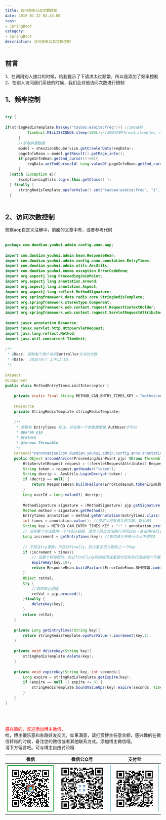 ```yaml
---
title: 访问频率以及次数控制
date: 2019-01-22 03:33:00
tags: 
- SpringBoot
category: 
- SpringBoot
description: 访问频率以及次数控制
---
```

<!-- image url 
https://raw.githubusercontent.com/HealerJean/HealerJean.github.io/master/blogImages
　　首行缩进
<font color="red">  </font>

<font  color="red" size="4">   </font>


<font size="4">   </font>
-->

## 前言

1、在调用别人接口的时候，给我提示了下请求太过频繁，所以我添加了频率控制<br/>
2、在别人访问我们系统的时候，我们会对他访问次数进行限制

## 1、频率控制


```java

try {

if(stringRedisTemplate.hasKey("taobao:esmite:freq")){ //100毫秒
          TimeUnit.MILLISECONDS.sleep(100L);//底层还是Thread.sleep(ms, ns);
      }
      //获取排重数据
      model = shenJianShouService.getCrawlerData(reqData);
      pageInfoBean = model.getResult().getPage_info();
      if(pageInfoBean.getEnd_cursor()!=0){
          reqData.setEndCursorId( Long.valueOf(pageInfoBean.getEnd_cursor())) ;
      }
  }catch (Exception e){
      ExceptionLogUtils.log(e,this.getClass() );
  } finally {
      stringRedisTemplate.opsForValue().set("taobao:esmite:freq", "1", 100, TimeUnit.MILLISECONDS);
  }
            
```



## 2、访问次数控制

观察aop自定义注解中，前面的文章中有，或者参考代码



```java

package com.duodian.youhui.admin.config.anno.aop;

import com.duodian.youhui.admin.bean.ResponseBean;
import com.duodian.youhui.admin.config.anno.annotation.EntryTimes;
import com.duodian.youhui.admin.utils.AesUtils;
import com.duodian.youhui.enums.exception.ErrorCodeEnum;
import org.aspectj.lang.ProceedingJoinPoint;
import org.aspectj.lang.annotation.Around;
import org.aspectj.lang.annotation.Aspect;
import org.aspectj.lang.reflect.MethodSignature;
import org.springframework.data.redis.core.StringRedisTemplate;
import org.springframework.stereotype.Component;
import org.springframework.web.context.request.RequestContextHolder;
import org.springframework.web.context.request.ServletRequestAttributes;

import javax.annotation.Resource;
import javax.servlet.http.HttpServletRequest;
import java.lang.reflect.Method;
import java.util.concurrent.TimeUnit;

/**
 * @Desc: 控制每个用户访问Controller方法的次数
 * @Date:  2018/9/7 上午11:10.
 */

@Aspect
@Component
public class MethodEntryTimesLimitInterceptor {

    private static final String METHOD_CAN_ENTRY_TIMES_KEY = "method:entry:times:";

    @Resource
    private StringRedisTemplate stringRedisTemplate;

    /**
     * 需要有 EntryTimes 标注，并且第一个参数需要是 AuthUser才可以
     * @param pjp
     * @return
     * @throws Throwable
     */
    @Around("@annotation(com.duodian.youhui.admin.config.anno.annotation.EntryTimes)")
    public Object aroundAdvice(ProceedingJoinPoint pjp) throws Throwable {
        HttpServletRequest request = ((ServletRequestAttributes) RequestContextHolder.getRequestAttributes()).getRequest();
        String token = request.getHeader("token");
        String decrip =  AesUtils.LoginDecrypt(token) ;
        if (decrip == null) {
            return ResponseBean.buildFailure(ErrorCodeEnum.token认证失败)  ;
        }
        Long userId = Long.valueOf( decrip);

        MethodSignature signature = (MethodSignature) pjp.getSignature();
        Method method = signature.getMethod();
        EntryTimes annotation = method.getAnnotation(EntryTimes.class);
        int times = annotation.value(); //自定义可有进入的次数，默认是1
        String key = METHOD_CAN_ENTRY_TIMES_KEY + ":" + annotation.prefix() + ":" +  userId;
        // 没有整个方法使用一个redis链接，是为了防止方法执行时间过长一直占用redis链接。
        Long increment = getEntryTimes(key); //每次进入先再redis中增加1

        // 不放在try里面，不执行finally，防止重复进入删除上一个key
        if (increment > times){
            // 设置十秒钟超时，防止finally在系统崩溃或重启时没有执行造成用户不能操作。
            expireKey(key,10);
            return ResponseBean.buildFailure(ErrorCodeEnum.操作频繁.code);
        }
        Object retVal;
        try {
            //调用核心逻辑
            retVal = pjp.proceed();
        }finally {
            deleteKey(key);
        }
        return retVal;
    }

    private Long getEntryTimes(String key){
        return stringRedisTemplate.opsForValue().increment(key,1);
    }

    private void deleteKey(String key){
        stringRedisTemplate.delete(key);
    }

    private void expireKey(String key, int seconds){
        Long expire = stringRedisTemplate.getExpire(key);
        if (expire == null || expire <= 0) {
            stringRedisTemplate.boundValueOps(key).expire(seconds, TimeUnit.SECONDS);
        }
    }
}


```


<br/><br/><br/>
<font color="red"> 感兴趣的，欢迎添加博主微信， </font><br/>
哈，博主很乐意和各路好友交流，如果满意，请打赏博主任意金额，感兴趣的在微信转账的时候，备注您的微信或者其他联系方式。添加博主微信哦。
<br/>
请下方留言吧。可与博主自由讨论哦

|微信 | 微信公众号|支付宝|
|:-------:|:-------:|:------:|
| ![微信](https://raw.githubusercontent.com/HealerJean/HealerJean.github.io/master/assets/img/tctip/weixin.jpg)|![微信公众号](https://raw.githubusercontent.com/HealerJean/HealerJean.github.io/master/assets/img/my/qrcode_for_gh_a23c07a2da9e_258.jpg)|![支付宝](https://raw.githubusercontent.com/HealerJean/HealerJean.github.io/master/assets/img/tctip/alpay.jpg) |




<!-- Gitalk 评论 start  -->

<link rel="stylesheet" href="https://unpkg.com/gitalk/dist/gitalk.css">
<script src="https://unpkg.com/gitalk@latest/dist/gitalk.min.js"></script> 
<div id="gitalk-container"></div>    
 <script type="text/javascript">
    var gitalk = new Gitalk({
		clientID: `1d164cd85549874d0e3a`,
		clientSecret: `527c3d223d1e6608953e835b547061037d140355`,
		repo: `HealerJean.github.io`,
		owner: 'HealerJean',
		admin: ['HealerJean'],
		id: '1WznfVIuNLhURcli',
    });
    gitalk.render('gitalk-container');
</script> 

<!-- Gitalk end -->

